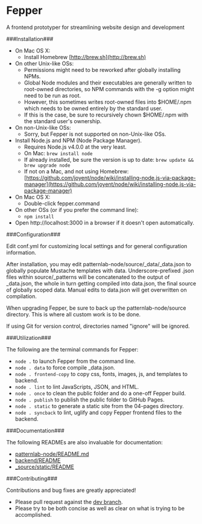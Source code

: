 Fepper
======

A frontend prototyper for streamlining website design and development

###Installation###

* On Mac OS X:
  * Install Homebrew [http://brew.sh](http://brew.sh)
* On other Unix-like OSs:
  * Permissions might need to be reworked after globally installing NPMs.
  * Global Node modules and their executables are generally written to root-owned directories, so NPM commands with the -g option might need to be run as root.
  * However, this sometimes writes root-owned files into $HOME/.npm which needs to be owned entirely by the standard user.
  * If this is the case, be sure to recursively chown $HOME/.npm with the standard user's ownership.
* On non-Unix-like OSs:
  * Sorry, but Fepper is not supported on non-Unix-like OSs.
* Install Node.js and NPM (Node Package Manager).
  * Requires Node.js v4.0.0 at the very least.
  * On Mac: `brew install node`
  * If already installed, be sure the version is up to date: `brew update && brew upgrade node`
  * If not on a Mac, and not using Homebrew:
[https://github.com/joyent/node/wiki/installing-node.js-via-package-manager](https://github.com/joyent/node/wiki/installing-node.js-via-package-manager)
* On Mac OS X:
  * Double-click fepper.command
* On other OSs (or if you prefer the command line):
  * `npm install`
* Open http://localhost:3000 in a browser if it doesn't open automatically.

###Configuration###

Edit conf.yml for customizing local settings and for general configuration
information.

After installation, you may edit patternlab-node/source/\_data/\_data.json to
globally populate Mustache templates with data. Underscore-prefixed .json files
within source/\_patterns will be concatenated to the output of \_data.json, the
whole in turn getting compiled into data.json, the final source of globally
scoped data. Manual edits to data.json will get overwritten on compilation.

When upgrading Fepper, be sure to back up the patternlab-node/source directory.
This is where all custom work is to be done.

If using Git for version control, directories named "ignore" will be ignored.

###Utilization###

The following are the terminal commands for Fepper:

* `node .` to launch Fepper from the command line.
* `node . data` to force compile \_data.json.
* `node . frontend-copy` to copy css, fonts, images, js, and templates to backend.
* `node . lint` to lint JavaScripts, JSON, and HTML.
* `node . once` to clean the public folder and do a one-off Fepper build.
* `node . publish` to publish the public folder to GitHub Pages.
* `node . static` to generate a static site from the 04-pages directory.
* `node . syncback` to lint, uglify and copy Fepper frontend files to the backend.

###Documentation###

The following READMEs are also invaluable for documentation:

* [patternlab-node/README.md](https://github.com/electric-eloquence/fepper/blob/master/patternlab-node/README.md)
* [backend/README](https://github.com/electric-eloquence/fepper/blob/master/backend/README)
* [\_source/static/README](https://github.com/electric-eloquence/fepper/blob/master/_source/static/README)

###Contributing###

Contributions and bug fixes are greatly appreciated!

* Please pull request against the [dev branch](https://github.com/electric-eloquence/fepper/tree/dev).
* Please try to be both concise as well as clear on what is trying to be accomplished.
